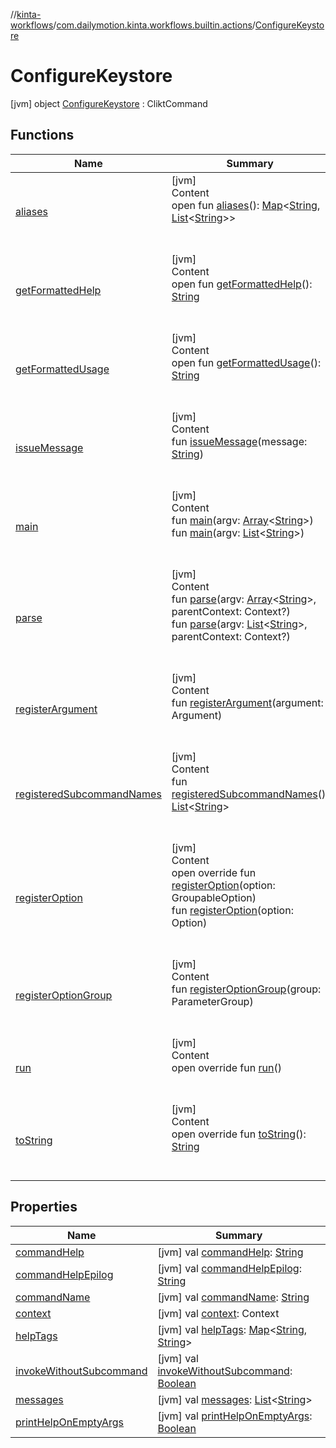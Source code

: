 //[kinta-workflows](../../../index.md)/[com.dailymotion.kinta.workflows.builtin.actions](../index.md)/[ConfigureKeystore](index.md)



# ConfigureKeystore  
 [jvm] object [ConfigureKeystore](index.md) : CliktCommand   


## Functions  
  
|  Name |  Summary | 
|---|---|
| <a name="com.github.ajalt.clikt.core/CliktCommand/aliases/#/PointingToDeclaration/"></a>[aliases](../../com.dailymotion.kinta.workflows.builtin.travis/-travis-encrypt-file/index.md#862779757%2FFunctions%2F1400881441)| <a name="com.github.ajalt.clikt.core/CliktCommand/aliases/#/PointingToDeclaration/"></a>[jvm]  <br>Content  <br>open fun [aliases](../../com.dailymotion.kinta.workflows.builtin.travis/-travis-encrypt-file/index.md#862779757%2FFunctions%2F1400881441)(): [Map](https://kotlinlang.org/api/latest/jvm/stdlib/kotlin.collections/-map/index.html)<[String](https://kotlinlang.org/api/latest/jvm/stdlib/kotlin/-string/index.html), [List](https://kotlinlang.org/api/latest/jvm/stdlib/kotlin.collections/-list/index.html)<[String](https://kotlinlang.org/api/latest/jvm/stdlib/kotlin/-string/index.html)>>  <br><br><br>|
| <a name="com.github.ajalt.clikt.core/CliktCommand/getFormattedHelp/#/PointingToDeclaration/"></a>[getFormattedHelp](../../com.dailymotion.kinta.workflows.builtin.travis/-travis-encrypt-file/index.md#1541301256%2FFunctions%2F1400881441)| <a name="com.github.ajalt.clikt.core/CliktCommand/getFormattedHelp/#/PointingToDeclaration/"></a>[jvm]  <br>Content  <br>open fun [getFormattedHelp](../../com.dailymotion.kinta.workflows.builtin.travis/-travis-encrypt-file/index.md#1541301256%2FFunctions%2F1400881441)(): [String](https://kotlinlang.org/api/latest/jvm/stdlib/kotlin/-string/index.html)  <br><br><br>|
| <a name="com.github.ajalt.clikt.core/CliktCommand/getFormattedUsage/#/PointingToDeclaration/"></a>[getFormattedUsage](../../com.dailymotion.kinta.workflows.builtin.travis/-travis-encrypt-file/index.md#1370818128%2FFunctions%2F1400881441)| <a name="com.github.ajalt.clikt.core/CliktCommand/getFormattedUsage/#/PointingToDeclaration/"></a>[jvm]  <br>Content  <br>open fun [getFormattedUsage](../../com.dailymotion.kinta.workflows.builtin.travis/-travis-encrypt-file/index.md#1370818128%2FFunctions%2F1400881441)(): [String](https://kotlinlang.org/api/latest/jvm/stdlib/kotlin/-string/index.html)  <br><br><br>|
| <a name="com.github.ajalt.clikt.core/CliktCommand/issueMessage/#kotlin.String/PointingToDeclaration/"></a>[issueMessage](../../com.dailymotion.kinta.workflows.builtin.travis/-travis-encrypt-file/index.md#799394371%2FFunctions%2F1400881441)| <a name="com.github.ajalt.clikt.core/CliktCommand/issueMessage/#kotlin.String/PointingToDeclaration/"></a>[jvm]  <br>Content  <br>fun [issueMessage](../../com.dailymotion.kinta.workflows.builtin.travis/-travis-encrypt-file/index.md#799394371%2FFunctions%2F1400881441)(message: [String](https://kotlinlang.org/api/latest/jvm/stdlib/kotlin/-string/index.html))  <br><br><br>|
| <a name="com.github.ajalt.clikt.core/CliktCommand/main/#kotlin.Array[kotlin.String]/PointingToDeclaration/"></a>[main](../../com.dailymotion.kinta.workflows.builtin.travis/-travis-encrypt-file/index.md#1949771358%2FFunctions%2F1400881441)| <a name="com.github.ajalt.clikt.core/CliktCommand/main/#kotlin.Array[kotlin.String]/PointingToDeclaration/"></a>[jvm]  <br>Content  <br>fun [main](../../com.dailymotion.kinta.workflows.builtin.travis/-travis-encrypt-file/index.md#1949771358%2FFunctions%2F1400881441)(argv: [Array](https://kotlinlang.org/api/latest/jvm/stdlib/kotlin/-array/index.html)<[String](https://kotlinlang.org/api/latest/jvm/stdlib/kotlin/-string/index.html)>)  <br>fun [main](../../com.dailymotion.kinta.workflows.builtin.travis/-travis-encrypt-file/index.md#1992298304%2FFunctions%2F1400881441)(argv: [List](https://kotlinlang.org/api/latest/jvm/stdlib/kotlin.collections/-list/index.html)<[String](https://kotlinlang.org/api/latest/jvm/stdlib/kotlin/-string/index.html)>)  <br><br><br>|
| <a name="com.github.ajalt.clikt.core/CliktCommand/parse/#kotlin.Array[kotlin.String]#com.github.ajalt.clikt.core.Context?/PointingToDeclaration/"></a>[parse](../../com.dailymotion.kinta.workflows.builtin.travis/-travis-encrypt-file/index.md#-94074571%2FFunctions%2F1400881441)| <a name="com.github.ajalt.clikt.core/CliktCommand/parse/#kotlin.Array[kotlin.String]#com.github.ajalt.clikt.core.Context?/PointingToDeclaration/"></a>[jvm]  <br>Content  <br>fun [parse](../../com.dailymotion.kinta.workflows.builtin.travis/-travis-encrypt-file/index.md#-94074571%2FFunctions%2F1400881441)(argv: [Array](https://kotlinlang.org/api/latest/jvm/stdlib/kotlin/-array/index.html)<[String](https://kotlinlang.org/api/latest/jvm/stdlib/kotlin/-string/index.html)>, parentContext: Context?)  <br>fun [parse](../../com.dailymotion.kinta.workflows.builtin.travis/-travis-encrypt-file/index.md#1024544399%2FFunctions%2F1400881441)(argv: [List](https://kotlinlang.org/api/latest/jvm/stdlib/kotlin.collections/-list/index.html)<[String](https://kotlinlang.org/api/latest/jvm/stdlib/kotlin/-string/index.html)>, parentContext: Context?)  <br><br><br>|
| <a name="com.github.ajalt.clikt.core/CliktCommand/registerArgument/#com.github.ajalt.clikt.parameters.arguments.Argument/PointingToDeclaration/"></a>[registerArgument](../../com.dailymotion.kinta.workflows.builtin.travis/-travis-encrypt-file/index.md#-1711968953%2FFunctions%2F1400881441)| <a name="com.github.ajalt.clikt.core/CliktCommand/registerArgument/#com.github.ajalt.clikt.parameters.arguments.Argument/PointingToDeclaration/"></a>[jvm]  <br>Content  <br>fun [registerArgument](../../com.dailymotion.kinta.workflows.builtin.travis/-travis-encrypt-file/index.md#-1711968953%2FFunctions%2F1400881441)(argument: Argument)  <br><br><br>|
| <a name="com.github.ajalt.clikt.core/CliktCommand/registeredSubcommandNames/#/PointingToDeclaration/"></a>[registeredSubcommandNames](../../com.dailymotion.kinta.workflows.builtin.travis/-travis-encrypt-file/index.md#-747785872%2FFunctions%2F1400881441)| <a name="com.github.ajalt.clikt.core/CliktCommand/registeredSubcommandNames/#/PointingToDeclaration/"></a>[jvm]  <br>Content  <br>fun [registeredSubcommandNames](../../com.dailymotion.kinta.workflows.builtin.travis/-travis-encrypt-file/index.md#-747785872%2FFunctions%2F1400881441)(): [List](https://kotlinlang.org/api/latest/jvm/stdlib/kotlin.collections/-list/index.html)<[String](https://kotlinlang.org/api/latest/jvm/stdlib/kotlin/-string/index.html)>  <br><br><br>|
| <a name="com.github.ajalt.clikt.core/CliktCommand/registerOption/#com.github.ajalt.clikt.core.GroupableOption/PointingToDeclaration/"></a>[registerOption](../../com.dailymotion.kinta.workflows.builtin.travis/-travis-encrypt-file/index.md#857541691%2FFunctions%2F1400881441)| <a name="com.github.ajalt.clikt.core/CliktCommand/registerOption/#com.github.ajalt.clikt.core.GroupableOption/PointingToDeclaration/"></a>[jvm]  <br>Content  <br>open override fun [registerOption](../../com.dailymotion.kinta.workflows.builtin.travis/-travis-encrypt-file/index.md#857541691%2FFunctions%2F1400881441)(option: GroupableOption)  <br>fun [registerOption](../../com.dailymotion.kinta.workflows.builtin.travis/-travis-encrypt-file/index.md#300439647%2FFunctions%2F1400881441)(option: Option)  <br><br><br>|
| <a name="com.github.ajalt.clikt.core/CliktCommand/registerOptionGroup/#com.github.ajalt.clikt.parameters.groups.ParameterGroup/PointingToDeclaration/"></a>[registerOptionGroup](../../com.dailymotion.kinta.workflows.builtin.travis/-travis-encrypt-file/index.md#-794083231%2FFunctions%2F1400881441)| <a name="com.github.ajalt.clikt.core/CliktCommand/registerOptionGroup/#com.github.ajalt.clikt.parameters.groups.ParameterGroup/PointingToDeclaration/"></a>[jvm]  <br>Content  <br>fun [registerOptionGroup](../../com.dailymotion.kinta.workflows.builtin.travis/-travis-encrypt-file/index.md#-794083231%2FFunctions%2F1400881441)(group: ParameterGroup)  <br><br><br>|
| <a name="com.dailymotion.kinta.workflows.builtin.actions/ConfigureKeystore/run/#/PointingToDeclaration/"></a>[run](run.md)| <a name="com.dailymotion.kinta.workflows.builtin.actions/ConfigureKeystore/run/#/PointingToDeclaration/"></a>[jvm]  <br>Content  <br>open override fun [run](run.md)()  <br><br><br>|
| <a name="com.github.ajalt.clikt.core/CliktCommand/toString/#/PointingToDeclaration/"></a>[toString](../../com.dailymotion.kinta.workflows.builtin.travis/-travis-encrypt-file/index.md#757044643%2FFunctions%2F1400881441)| <a name="com.github.ajalt.clikt.core/CliktCommand/toString/#/PointingToDeclaration/"></a>[jvm]  <br>Content  <br>open override fun [toString](../../com.dailymotion.kinta.workflows.builtin.travis/-travis-encrypt-file/index.md#757044643%2FFunctions%2F1400881441)(): [String](https://kotlinlang.org/api/latest/jvm/stdlib/kotlin/-string/index.html)  <br><br><br>|


## Properties  
  
|  Name |  Summary | 
|---|---|
| <a name="com.dailymotion.kinta.workflows.builtin.actions/ConfigureKeystore/commandHelp/#/PointingToDeclaration/"></a>[commandHelp](index.md#-206411796%2FProperties%2F1400881441)| <a name="com.dailymotion.kinta.workflows.builtin.actions/ConfigureKeystore/commandHelp/#/PointingToDeclaration/"></a> [jvm] val [commandHelp](index.md#-206411796%2FProperties%2F1400881441): [String](https://kotlinlang.org/api/latest/jvm/stdlib/kotlin/-string/index.html)   <br>|
| <a name="com.dailymotion.kinta.workflows.builtin.actions/ConfigureKeystore/commandHelpEpilog/#/PointingToDeclaration/"></a>[commandHelpEpilog](index.md#-1264066074%2FProperties%2F1400881441)| <a name="com.dailymotion.kinta.workflows.builtin.actions/ConfigureKeystore/commandHelpEpilog/#/PointingToDeclaration/"></a> [jvm] val [commandHelpEpilog](index.md#-1264066074%2FProperties%2F1400881441): [String](https://kotlinlang.org/api/latest/jvm/stdlib/kotlin/-string/index.html)   <br>|
| <a name="com.dailymotion.kinta.workflows.builtin.actions/ConfigureKeystore/commandName/#/PointingToDeclaration/"></a>[commandName](index.md#1296573410%2FProperties%2F1400881441)| <a name="com.dailymotion.kinta.workflows.builtin.actions/ConfigureKeystore/commandName/#/PointingToDeclaration/"></a> [jvm] val [commandName](index.md#1296573410%2FProperties%2F1400881441): [String](https://kotlinlang.org/api/latest/jvm/stdlib/kotlin/-string/index.html)   <br>|
| <a name="com.dailymotion.kinta.workflows.builtin.actions/ConfigureKeystore/context/#/PointingToDeclaration/"></a>[context](index.md#-291477943%2FProperties%2F1400881441)| <a name="com.dailymotion.kinta.workflows.builtin.actions/ConfigureKeystore/context/#/PointingToDeclaration/"></a> [jvm] val [context](index.md#-291477943%2FProperties%2F1400881441): Context   <br>|
| <a name="com.dailymotion.kinta.workflows.builtin.actions/ConfigureKeystore/helpTags/#/PointingToDeclaration/"></a>[helpTags](index.md#-278673400%2FProperties%2F1400881441)| <a name="com.dailymotion.kinta.workflows.builtin.actions/ConfigureKeystore/helpTags/#/PointingToDeclaration/"></a> [jvm] val [helpTags](index.md#-278673400%2FProperties%2F1400881441): [Map](https://kotlinlang.org/api/latest/jvm/stdlib/kotlin.collections/-map/index.html)<[String](https://kotlinlang.org/api/latest/jvm/stdlib/kotlin/-string/index.html), [String](https://kotlinlang.org/api/latest/jvm/stdlib/kotlin/-string/index.html)>   <br>|
| <a name="com.dailymotion.kinta.workflows.builtin.actions/ConfigureKeystore/invokeWithoutSubcommand/#/PointingToDeclaration/"></a>[invokeWithoutSubcommand](index.md#-317077219%2FProperties%2F1400881441)| <a name="com.dailymotion.kinta.workflows.builtin.actions/ConfigureKeystore/invokeWithoutSubcommand/#/PointingToDeclaration/"></a> [jvm] val [invokeWithoutSubcommand](index.md#-317077219%2FProperties%2F1400881441): [Boolean](https://kotlinlang.org/api/latest/jvm/stdlib/kotlin/-boolean/index.html)   <br>|
| <a name="com.dailymotion.kinta.workflows.builtin.actions/ConfigureKeystore/messages/#/PointingToDeclaration/"></a>[messages](index.md#1146131958%2FProperties%2F1400881441)| <a name="com.dailymotion.kinta.workflows.builtin.actions/ConfigureKeystore/messages/#/PointingToDeclaration/"></a> [jvm] val [messages](index.md#1146131958%2FProperties%2F1400881441): [List](https://kotlinlang.org/api/latest/jvm/stdlib/kotlin.collections/-list/index.html)<[String](https://kotlinlang.org/api/latest/jvm/stdlib/kotlin/-string/index.html)>   <br>|
| <a name="com.dailymotion.kinta.workflows.builtin.actions/ConfigureKeystore/printHelpOnEmptyArgs/#/PointingToDeclaration/"></a>[printHelpOnEmptyArgs](index.md#-716540763%2FProperties%2F1400881441)| <a name="com.dailymotion.kinta.workflows.builtin.actions/ConfigureKeystore/printHelpOnEmptyArgs/#/PointingToDeclaration/"></a> [jvm] val [printHelpOnEmptyArgs](index.md#-716540763%2FProperties%2F1400881441): [Boolean](https://kotlinlang.org/api/latest/jvm/stdlib/kotlin/-boolean/index.html)   <br>|

